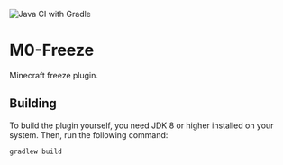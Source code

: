 ![Java CI with Gradle](https://github.com/M0diis/M0-Freeze/workflows/Java%20CI%20with%20Gradle/badge.svg)

# M0-Freeze
Minecraft freeze plugin.

## Building
To build the plugin yourself, you need JDK 8 or higher installed on your system. Then, run the following command:

```
gradlew build
```
